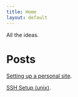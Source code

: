 ```yaml
---
title: Home
layout: default
---
```


All the ideas.

# Posts
[Setting up a personal site](./posts/2024-10-16-quick-personal-site.md).

[SSH Setup (unix)](./posts/2024-10-16-ssh-setup.md).
